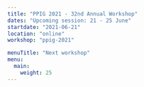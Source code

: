 ```yaml
---
title: "PPIG 2021 - 32nd Annual Workshop"
dates: "Upcoming session: 21 - 25 June"
startdate: "2021-06-21"
location: "online"
workshop: "ppig-2021"

menuTitle: "Next workshop"
menu:
  main:
    weight: 25
---
```

